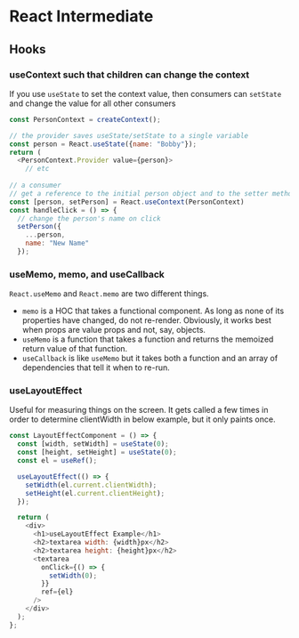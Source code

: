 # React Intermediate

## Hooks

### useContext such that children can change the context

If you use `useState` to set the context value, then consumers can `setState` and change the value for all other consumers

```js
const PersonContext = createContext();

// the provider saves useState/setState to a single variable
const person = React.useState({name: "Bobby"});
return (
  <PersonContext.Provider value={person}>
    // etc
 
// a consumer 
// get a reference to the initial person object and to the setter method
const [person, setPerson] = React.useContext(PersonContext)
const handleClick = () => {
  // change the person's name on click
  setPerson({
    ...person,
    name: "New Name"
  });
```

### useMemo, memo, and useCallback

`React.useMemo` and `React.memo` are two different things. 
- `memo` is a HOC that takes a functional component. As long as none of its properties have changed, do not re-render. Obviously, it works best when props are value props and not, say, objects. 
- `useMemo` is a function that takes a function and returns the memoized return value of that function.
- `useCallback` is like `useMemo` but it takes both a function and an array of dependencies that tell it when to re-run.

### useLayoutEffect

Useful for measuring things on the screen. It gets called a few times in order to determine clientWidth in below example, but it only paints once.
```js
const LayoutEffectComponent = () => {
  const [width, setWidth] = useState(0);
  const [height, setHeight] = useState(0);
  const el = useRef();

  useLayoutEffect(() => {
    setWidth(el.current.clientWidth);
    setHeight(el.current.clientHeight);
  });

  return (
    <div>
      <h1>useLayoutEffect Example</h1>
      <h2>textarea width: {width}px</h2>
      <h2>textarea height: {height}px</h2>
      <textarea
        onClick={() => {
          setWidth(0);
        }}
        ref={el}
      />
    </div>
  );
};
```

